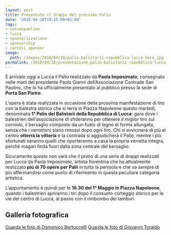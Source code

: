 ```yaml
---
layout: post
title: Presentato il drappo del prossimo Palio
date: '2018-04-28T19:15:00+02:00'
tags:
- consanpaolino
- lucca
- sponsorizzazione
- sponsorship
- cercasi sponsor
image:
  path: /images/2018/04/28/palio-balistarii-repubblica-lucca-hero.jpg
permalink: /2018/04/28/presentazione-palio-balistarii-repubblica-lucca
---
```


È arrivato oggi a Lucca il Palio realizzato da **Paola Imposimato**, consegnato
nelle mani del presidente Paolo Gianni dell’Associazione Contrade San Paolino,
che lo ha ufficialmente presentato al pubblico presso la sede di **Porta San
Pietro**.

<!-- more -->

L’opera è stata realizzata in occasione della prossima manifestazione di tiro
con la balestra storica che si terrà in Piazza Napoleone questo martedì,
denominata **1° Palio dei Balistarii della Repubblica di Lucca**: gara dove i
balestrieri dell’associazione di sfideranno per ottenere il miglior tiro sul
corniolo, il bersaglio composto da un fusto di legno di forma allungata, senza
che i verrettoni siano rimossi dopo ogni tiro. Chi si avvicinerà di più al
centro **otterrà la vittoria** e la contrada si aggiudicherà il Palio, mentre i più
sfortunati saranno quelli che riporteranno a casa la propria verretta integra,
perché magari finita fuori dalla zona centrale del bersaglio.

Sicuramente questo non sarà che il primo di una serie di drappi realizzati per
Lucca da Paola Imposimato, artista fiorentina che ha attualmente realizzato **più
di 70 opere per Palii** in tutta la penisola e che va sempre di più affermandosi
come punto di riferimento in questa peculiare categoria artistica.

L’appuntamento è quindi per le **16.30 del 1° Maggio in Piazza Napoleone**, quando i
balestrieri apriranno i tiri dopo il consueto corteggio storico per le vie del
centro di Lucca, al passo con il rimbombo dei tamburi.

## Galleria fotografica

[Guarda le foto di Domenico Bertuccelli](https://photos.app.goo.gl/sQsEpi6IL560bSvw2)
[Guarda le foto di Giovanni Toraldo](https://photos.app.goo.gl/pbG8D5hB4Nibn3o18)